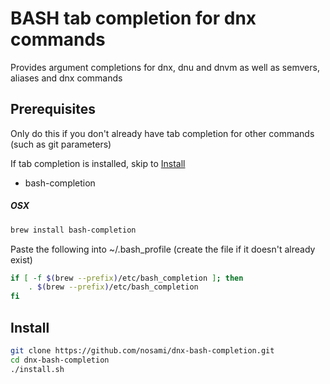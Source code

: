 # BASH tab completion for dnx commands

Provides argument completions for dnx, dnu and dnvm as well as semvers, aliases and dnx commands

## Prerequisites

Only do this if you don't already have tab completion for other commands (such as git parameters)

If tab completion is installed, skip to [Install](#Install)
- bash-completion

##### OSX
```bash
brew install bash-completion
```
Paste the following into ~/.bash_profile (create the file if it doesn't already exist)
```bash
if [ -f $(brew --prefix)/etc/bash_completion ]; then
    . $(brew --prefix)/etc/bash_completion
fi
```

## Install
```bash
git clone https://github.com/nosami/dnx-bash-completion.git
cd dnx-bash-completion
./install.sh
```
